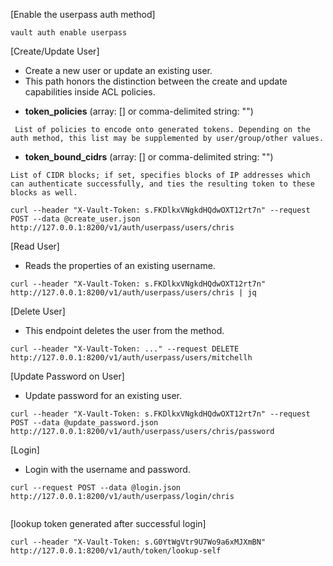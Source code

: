 [Enable the userpass auth method]
```
vault auth enable userpass
```

[Create/Update User]
- Create a new user or update an existing user. 
- This path honors the distinction between the create and update capabilities inside ACL policies.

* **token_policies** (array: [] or comma-delimited string: "") 

``` List of policies to encode onto generated tokens. Depending on the auth method, this list may be supplemented by user/group/other values.```

* **token_bound_cidrs** (array: [] or comma-delimited string: "") 

```List of CIDR blocks; if set, specifies blocks of IP addresses which can authenticate successfully, and ties the resulting token to these blocks as well.```

 ```
 curl --header "X-Vault-Token: s.FKDlkxVNgkdHQdwOXT12rt7n" --request POST --data @create_user.json http://127.0.0.1:8200/v1/auth/userpass/users/chris
 ```

[Read User]
- Reads the properties of an existing username.
  
```
curl --header "X-Vault-Token: s.FKDlkxVNgkdHQdwOXT12rt7n" http://127.0.0.1:8200/v1/auth/userpass/users/chris | jq
``` 

[Delete User]
- This endpoint deletes the user from the method.
```
curl --header "X-Vault-Token: ..." --request DELETE http://127.0.0.1:8200/v1/auth/userpass/users/mitchellh
```

[Update Password on User]
- Update password for an existing user.
```
curl --header "X-Vault-Token: s.FKDlkxVNgkdHQdwOXT12rt7n" --request POST --data @update_password.json http://127.0.0.1:8200/v1/auth/userpass/users/chris/password
```

[Login]
- Login with the username and password.
```
curl --request POST --data @login.json http://127.0.0.1:8200/v1/auth/userpass/login/chris


```

[lookup token generated after successful login]

```
curl --header "X-Vault-Token: s.G0YtWgVtr9U7Wo9a6xMJXmBN" http://127.0.0.1:8200/v1/auth/token/lookup-self
```